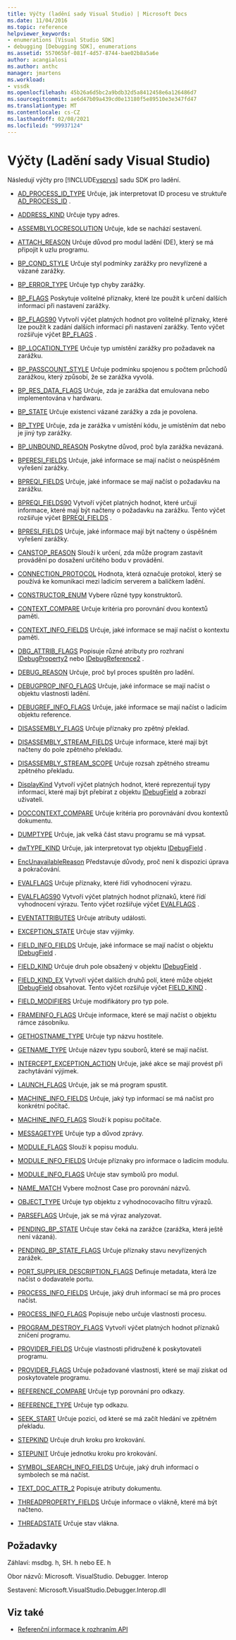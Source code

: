 ```yaml
---
title: Výčty (ladění sady Visual Studio) | Microsoft Docs
ms.date: 11/04/2016
ms.topic: reference
helpviewer_keywords:
- enumerations [Visual Studio SDK]
- debugging [Debugging SDK], enumerations
ms.assetid: 557065bf-081f-4d57-8744-bae02b8a5a6e
author: acangialosi
ms.author: anthc
manager: jmartens
ms.workload:
- vssdk
ms.openlocfilehash: 45b26a6d5bc2a9bdb32d5a8412458e6a126486d7
ms.sourcegitcommit: ae6d47b09a439cd0e13180f5e89510e3e347fd47
ms.translationtype: MT
ms.contentlocale: cs-CZ
ms.lasthandoff: 02/08/2021
ms.locfileid: "99937124"
---
```

# <a name="enumerations-visual-studio-debugging"></a>Výčty (Ladění sady Visual Studio)
Následují výčty pro [!INCLUDE[vsprvs](../../../code-quality/includes/vsprvs_md.md)] sadu SDK pro ladění.

- [AD_PROCESS_ID_TYPE](../../../extensibility/debugger/reference/ad-process-id-type.md) Určuje, jak interpretovat ID procesu ve struktuře [AD_PROCESS_ID](../../../extensibility/debugger/reference/ad-process-id.md) .

- [ADDRESS_KIND](../../../extensibility/debugger/reference/address-kind.md) Určuje typy adres.

- [ASSEMBLYLOCRESOLUTION](../../../extensibility/debugger/reference/assemblylocresolution.md) Určuje, kde se nachází sestavení.

- [ATTACH_REASON](../../../extensibility/debugger/reference/attach-reason.md) Určuje důvod pro modul ladění (DE), který se má připojit k uzlu programu.

- [BP_COND_STYLE](../../../extensibility/debugger/reference/bp-cond-style.md) Určuje styl podmínky zarážky pro nevyřízené a vázané zarážky.

- [BP_ERROR_TYPE](../../../extensibility/debugger/reference/bp-error-type.md) Určuje typ chyby zarážky.

- [BP_FLAGS](../../../extensibility/debugger/reference/bp-flags.md) Poskytuje volitelné příznaky, které lze použít k určení dalších informací při nastavení zarážky.

- [BP_FLAGS90](../../../extensibility/debugger/reference/bp-flags90.md) Vytvoří výčet platných hodnot pro volitelné příznaky, které lze použít k zadání dalších informací při nastavení zarážky. Tento výčet rozšiřuje výčet [BP_FLAGS](../../../extensibility/debugger/reference/bp-flags.md) .

- [BP_LOCATION_TYPE](../../../extensibility/debugger/reference/bp-location-type.md) Určuje typ umístění zarážky pro požadavek na zarážku.

- [BP_PASSCOUNT_STYLE](../../../extensibility/debugger/reference/bp-passcount-style.md) Určuje podmínku spojenou s počtem průchodů zarážkou, který způsobí, že se zarážka vyvolá.

- [BP_RES_DATA_FLAGS](../../../extensibility/debugger/reference/bp-res-data-flags.md) Určuje, zda je zarážka dat emulovana nebo implementována v hardwaru.

- [BP_STATE](../../../extensibility/debugger/reference/bp-state.md) Určuje existenci vázané zarážky a zda je povolena.

- [BP_TYPE](../../../extensibility/debugger/reference/bp-type.md) Určuje, zda je zarážka v umístění kódu, je umístěním dat nebo je jiný typ zarážky.

- [BP_UNBOUND_REASON](../../../extensibility/debugger/reference/bp-unbound-reason.md) Poskytne důvod, proč byla zarážka nevázaná.

- [BPERESI_FIELDS](../../../extensibility/debugger/reference/bperesi-fields.md) Určuje, jaké informace se mají načíst o neúspěšném vyřešení zarážky.

- [BPREQI_FIELDS](../../../extensibility/debugger/reference/bpreqi-fields.md) Určuje, jaké informace se mají načíst o požadavku na zarážku.

- [BPREQI_FIELDS90](../../../extensibility/debugger/reference/bpreqi-fields90.md) Vytvoří výčet platných hodnot, které určují informace, které mají být načteny o požadavku na zarážku. Tento výčet rozšiřuje výčet [BPREQI_FIELDS](../../../extensibility/debugger/reference/bpreqi-fields.md) .

- [BPRESI_FIELDS](../../../extensibility/debugger/reference/bpresi-fields.md) Určuje, jaké informace mají být načteny o úspěšném vyřešení zarážky.

- [CANSTOP_REASON](../../../extensibility/debugger/reference/canstop-reason.md) Slouží k určení, zda může program zastavit provádění po dosažení určitého bodu v provádění.

- [CONNECTION_PROTOCOL](../../../extensibility/debugger/reference/connection-protocol.md) Hodnota, která označuje protokol, který se používá ke komunikaci mezi ladicím serverem a balíčkem ladění.

- [CONSTRUCTOR_ENUM](../../../extensibility/debugger/reference/constructor-enum.md) Vybere různé typy konstruktorů.

- [CONTEXT_COMPARE](../../../extensibility/debugger/reference/context-compare.md) Určuje kritéria pro porovnání dvou kontextů paměti.

- [CONTEXT_INFO_FIELDS](../../../extensibility/debugger/reference/context-info-fields.md) Určuje, jaké informace se mají načíst o kontextu paměti.

- [DBG_ATTRIB_FLAGS](../../../extensibility/debugger/reference/dbg-attrib-flags.md) Popisuje různé atributy pro rozhraní [IDebugProperty2](../../../extensibility/debugger/reference/idebugproperty2.md) nebo [IDebugReference2](../../../extensibility/debugger/reference/idebugreference2.md) .

- [DEBUG_REASON](../../../extensibility/debugger/reference/debug-reason.md) Určuje, proč byl proces spuštěn pro ladění.

- [DEBUGPROP_INFO_FLAGS](../../../extensibility/debugger/reference/debugprop-info-flags.md) Určuje, jaké informace se mají načíst o objektu vlastnosti ladění.

- [DEBUGREF_INFO_FLAGS](../../../extensibility/debugger/reference/debugref-info-flags.md) Určuje, jaké informace se mají načíst o ladicím objektu reference.

- [DISASSEMBLY_FLAGS](../../../extensibility/debugger/reference/disassembly-flags.md) Určuje příznaky pro zpětný překlad.

- [DISASSEMBLY_STREAM_FIELDS](../../../extensibility/debugger/reference/disassembly-stream-fields.md) Určuje informace, které mají být načteny do pole zpětného překladu.

- [DISASSEMBLY_STREAM_SCOPE](../../../extensibility/debugger/reference/disassembly-stream-scope.md) Určuje rozsah zpětného streamu zpětného překladu.

- [DisplayKind](../../../extensibility/debugger/reference/displaykind.md) Vytvoří výčet platných hodnot, které reprezentují typy informací, které mají být přebírat z objektu [IDebugField](../../../extensibility/debugger/reference/idebugfield.md) a zobrazí uživateli.

- [DOCCONTEXT_COMPARE](../../../extensibility/debugger/reference/doccontext-compare.md) Určuje kritéria pro porovnávání dvou kontextů dokumentu.

- [DUMPTYPE](../../../extensibility/debugger/reference/dumptype.md) Určuje, jak velká část stavu programu se má vypsat.

- [dwTYPE_KIND](../../../extensibility/debugger/reference/dwtype-kind.md) Určuje, jak interpretovat typ objektu [IDebugField](../../../extensibility/debugger/reference/idebugfield.md) .

- [EncUnavailableReason](../../../extensibility/debugger/reference/encunavailablereason.md) Představuje důvody, proč není k dispozici úprava a pokračování.

- [EVALFLAGS](../../../extensibility/debugger/reference/evalflags.md) Určuje příznaky, které řídí vyhodnocení výrazu.

- [EVALFLAGS90](../../../extensibility/debugger/reference/evalflags90.md) Vytvoří výčet platných hodnot příznaků, které řídí vyhodnocení výrazu. Tento výčet rozšiřuje výčet [EVALFLAGS](../../../extensibility/debugger/reference/evalflags.md) .

- [EVENTATTRIBUTES](../../../extensibility/debugger/reference/eventattributes.md) Určuje atributy události.

- [EXCEPTION_STATE](../../../extensibility/debugger/reference/exception-state.md) Určuje stav výjimky.

- [FIELD_INFO_FIELDS](../../../extensibility/debugger/reference/field-info-fields.md) Určuje, jaké informace se mají načíst o objektu [IDebugField](../../../extensibility/debugger/reference/idebugfield.md) .

- [FIELD_KIND](../../../extensibility/debugger/reference/field-kind.md) Určuje druh pole obsažený v objektu [IDebugField](../../../extensibility/debugger/reference/idebugfield.md) .

- [FIELD_KIND_EX](../../../extensibility/debugger/reference/field-kind-ex.md) Vytvoří výčet dalších druhů polí, které může objekt [IDebugField](../../../extensibility/debugger/reference/idebugfield.md) obsahovat. Tento výčet rozšiřuje výčet [FIELD_KIND](../../../extensibility/debugger/reference/field-kind.md) .

- [FIELD_MODIFIERS](../../../extensibility/debugger/reference/field-modifiers.md) Určuje modifikátory pro typ pole.

- [FRAMEINFO_FLAGS](../../../extensibility/debugger/reference/frameinfo-flags.md) Určuje informace, které se mají načíst o objektu rámce zásobníku.

- [GETHOSTNAME_TYPE](../../../extensibility/debugger/reference/gethostname-type.md) Určuje typ názvu hostitele.

- [GETNAME_TYPE](../../../extensibility/debugger/reference/getname-type.md) Určuje název typu souborů, které se mají načíst.

- [INTERCEPT_EXCEPTION_ACTION](../../../extensibility/debugger/reference/intercept-exception-action.md) Určuje, jaké akce se mají provést při zachytávání výjimek.

- [LAUNCH_FLAGS](../../../extensibility/debugger/reference/launch-flags.md) Určuje, jak se má program spustit.

- [MACHINE_INFO_FIELDS](../../../extensibility/debugger/reference/machine-info-fields.md) Určuje, jaký typ informací se má načíst pro konkrétní počítač.

- [MACHINE_INFO_FLAGS](../../../extensibility/debugger/reference/machine-info-flags.md) Slouží k popisu počítače.

- [MESSAGETYPE](../../../extensibility/debugger/reference/messagetype.md) Určuje typ a důvod zprávy.

- [MODULE_FLAGS](../../../extensibility/debugger/reference/module-flags.md) Slouží k popisu modulu.

- [MODULE_INFO_FIELDS](../../../extensibility/debugger/reference/module-info-fields.md) Určuje příznaky pro informace o ladicím modulu.

- [MODULE_INFO_FLAGS](../../../extensibility/debugger/reference/module-info-flags.md) Určuje stav symbolů pro modul.

- [NAME_MATCH](../../../extensibility/debugger/reference/name-match.md) Vybere možnost Case pro porovnání názvů.

- [OBJECT_TYPE](../../../extensibility/debugger/reference/object-type.md) Určuje typ objektu z vyhodnocovacího filtru výrazů.

- [PARSEFLAGS](../../../extensibility/debugger/reference/parseflags.md) Určuje, jak se má výraz analyzovat.

- [PENDING_BP_STATE](../../../extensibility/debugger/reference/pending-bp-state.md) Určuje stav čeká na zarážce (zarážka, která ještě není vázaná).

- [PENDING_BP_STATE_FLAGS](../../../extensibility/debugger/reference/pending-bp-state-flags.md) Určuje příznaky stavu nevyřízených zarážek.

- [PORT_SUPPLIER_DESCRIPTION_FLAGS](../../../extensibility/debugger/reference/port-supplier-description-flags.md) Definuje metadata, která lze načíst o dodavatele portu.

- [PROCESS_INFO_FIELDS](../../../extensibility/debugger/reference/process-info-fields.md) Určuje, jaký druh informací se má pro proces načíst.

- [PROCESS_INFO_FLAGS](../../../extensibility/debugger/reference/process-info-flags.md) Popisuje nebo určuje vlastnosti procesu.

- [PROGRAM_DESTROY_FLAGS](../../../extensibility/debugger/reference/program-destroy-flags.md) Vytvoří výčet platných hodnot příznaků zničení programu.

- [PROVIDER_FIELDS](../../../extensibility/debugger/reference/provider-fields.md) Určuje vlastnosti přidružené k poskytovateli programu.

- [PROVIDER_FLAGS](../../../extensibility/debugger/reference/provider-flags.md) Určuje požadované vlastnosti, které se mají získat od poskytovatele programu.

- [REFERENCE_COMPARE](../../../extensibility/debugger/reference/reference-compare.md) Určuje typ porovnání pro odkazy.

- [REFERENCE_TYPE](../../../extensibility/debugger/reference/reference-type.md) Určuje typ odkazu.

- [SEEK_START](../../../extensibility/debugger/reference/seek-start.md) Určuje pozici, od které se má začít hledání ve zpětném překladu.

- [STEPKIND](../../../extensibility/debugger/reference/stepkind.md) Určuje druh kroku pro krokování.

- [STEPUNIT](../../../extensibility/debugger/reference/stepunit.md) Určuje jednotku kroku pro krokování.

- [SYMBOL_SEARCH_INFO_FIELDS](../../../extensibility/debugger/reference/symbol-search-info-fields.md) Určuje, jaký druh informací o symbolech se má načíst.

- [TEXT_DOC_ATTR_2](../../../extensibility/debugger/reference/text-doc-attr-2.md) Popisuje atributy dokumentu.

- [THREADPROPERTY_FIELDS](../../../extensibility/debugger/reference/threadproperty-fields.md) Určuje informace o vlákně, které má být načteno.

- [THREADSTATE](../../../extensibility/debugger/reference/threadstate.md) Určuje stav vlákna.

## <a name="requirements"></a>Požadavky
 Záhlaví: msdbg. h, SH. h nebo EE. h

 Obor názvů: Microsoft. VisualStudio. Debugger. Interop

 Sestavení: Microsoft.VisualStudio.Debugger.Interop.dll

## <a name="see-also"></a>Viz také
- [Referenční informace k rozhraním API](../../../extensibility/debugger/reference/api-reference-visual-studio-debugging.md)
